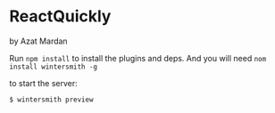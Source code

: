 # ReactQuickly
by Azat Mardan

Run `npm install` to install the plugins and deps. And you will need `nom install wintersmith -g`


to start the server:

```
$ wintersmith preview
```
